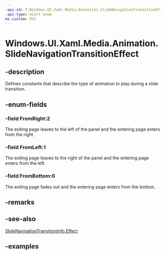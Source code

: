 ```yaml
---
-api-id: T:Windows.UI.Xaml.Media.Animation.SlideNavigationTransitionEffect
-api-type: winrt enum
ms.custom: RS5
---
```


<!-- Enumeration syntax.
public enum SlideNavigationTransitionEffect : int 
-->

# Windows.UI.Xaml.Media.Animation.SlideNavigationTransitionEffect

## -description
Defines constants that describe the type of animation to play during a slide transition.



## -enum-fields
### -field FromRight:2
The exiting page leaves to the left of the panel and the entering page enters from the right.

### -field FromLeft:1
The exiting page leaves to the right of the panel and the entering page enters from the left.

### -field FromBottom:0
The exiting page fades out and the entering page enters from the bottom.

## -remarks

## -see-also

[SlideNavigationTransitionInfo.Effect](slidenavigationtransitioninfo_effect.md)

## -examples

